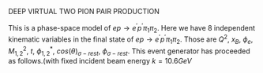 DEEP VIRTUAL TWO PION PAIR PRODUCTION

 This is a phase-space model of $ep \rightarrow e^{\prime} p^{\prime} \pi_{1} \pi_{2}$.
 Here we have 8 independent kinematic variables in the final state of  $ep \rightarrow e^{\prime} p^{\prime} \pi_{1} \pi_{2}$. 
 Those are $Q^{2}$, $x_{B}$, $\phi_{e}$, $M_{1,2}^{2}$, $t$, $\phi_{1,2}^{*}$, $cos(\theta)_{\sigma-rest}$, $\phi_{\sigma-rest}$.
 This event generator has proceeded as follows.(with fixed incident beam energy $k=10.6 GeV$
 
